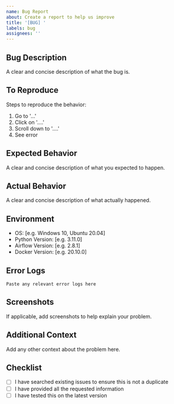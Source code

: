 ```yaml
---
name: Bug Report
about: Create a report to help us improve
title: '[BUG] '
labels: bug
assignees: ''
---
```


## Bug Description
A clear and concise description of what the bug is.

## To Reproduce
Steps to reproduce the behavior:
1. Go to '...'
2. Click on '....'
3. Scroll down to '....'
4. See error

## Expected Behavior
A clear and concise description of what you expected to happen.

## Actual Behavior
A clear and concise description of what actually happened.

## Environment
- OS: [e.g. Windows 10, Ubuntu 20.04]
- Python Version: [e.g. 3.11.0]
- Airflow Version: [e.g. 2.8.1]
- Docker Version: [e.g. 20.10.0]

## Error Logs
```
Paste any relevant error logs here
```

## Screenshots
If applicable, add screenshots to help explain your problem.

## Additional Context
Add any other context about the problem here.

## Checklist
- [ ] I have searched existing issues to ensure this is not a duplicate
- [ ] I have provided all the requested information
- [ ] I have tested this on the latest version
